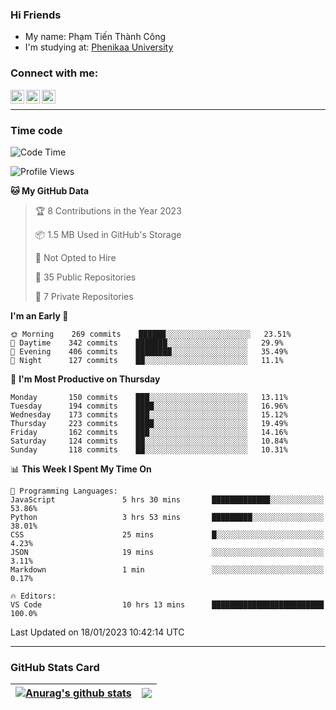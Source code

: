### Hi Friends

- My name: Phạm Tiến Thành Công
- I'm studying at: [Phenikaa University]


### Connect with me:
[<img align="left" alt="PhamTienThanhCong | Facebook" width="22px" src="https://upload.wikimedia.org/wikipedia/commons/thumb/1/16/Facebook-icon-1.png/640px-Facebook-icon-1.png" />][facebook]
[<img align="left" alt="PhamTienThanhCong | Zalo" width="22px" src="https://www.anphatpc.com.vn/template/anphat_2020v2/images/icon-zalo.jpg" />][zalo]
[<img align="left" alt="PhamTienThanhCong | LinkedIn" width="22px" src="https://cdn3.iconfinder.com/data/icons/inficons/512/linkedin.png" />][linkedin]

<br />

---

### Time code

<!--START_SECTION:waka-->
![Code Time](http://img.shields.io/badge/Code%20Time-844%20hrs%2059%20mins-blue)

![Profile Views](http://img.shields.io/badge/Profile%20Views-2-blue)

**🐱 My GitHub Data** 

> 🏆 8 Contributions in the Year 2023
 > 
> 📦 1.5 MB Used in GitHub's Storage 
 > 
> 🚫 Not Opted to Hire
 > 
> 📜 35 Public Repositories 
 > 
> 🔑 7 Private Repositories  
 > 
**I'm an Early 🐤** 

```text
🌞 Morning    269 commits    ██████░░░░░░░░░░░░░░░░░░░   23.51% 
🌆 Daytime    342 commits    ███████░░░░░░░░░░░░░░░░░░   29.9% 
🌃 Evening    406 commits    ████████░░░░░░░░░░░░░░░░░   35.49% 
🌙 Night      127 commits    ██░░░░░░░░░░░░░░░░░░░░░░░   11.1%

```
📅 **I'm Most Productive on Thursday** 

```text
Monday       150 commits    ███░░░░░░░░░░░░░░░░░░░░░░   13.11% 
Tuesday      194 commits    ████░░░░░░░░░░░░░░░░░░░░░   16.96% 
Wednesday    173 commits    ███░░░░░░░░░░░░░░░░░░░░░░   15.12% 
Thursday     223 commits    ████░░░░░░░░░░░░░░░░░░░░░   19.49% 
Friday       162 commits    ███░░░░░░░░░░░░░░░░░░░░░░   14.16% 
Saturday     124 commits    ██░░░░░░░░░░░░░░░░░░░░░░░   10.84% 
Sunday       118 commits    ██░░░░░░░░░░░░░░░░░░░░░░░   10.31%

```


📊 **This Week I Spent My Time On** 

```text
💬 Programming Languages: 
JavaScript               5 hrs 30 mins       █████████████░░░░░░░░░░░░   53.86% 
Python                   3 hrs 53 mins       █████████░░░░░░░░░░░░░░░░   38.01% 
CSS                      25 mins             █░░░░░░░░░░░░░░░░░░░░░░░░   4.23% 
JSON                     19 mins             ░░░░░░░░░░░░░░░░░░░░░░░░░   3.11% 
Markdown                 1 min               ░░░░░░░░░░░░░░░░░░░░░░░░░   0.17%

🔥 Editors: 
VS Code                  10 hrs 13 mins      █████████████████████████   100.0%

```


 Last Updated on 18/01/2023 10:42:14 UTC
<!--END_SECTION:waka-->

---

### GitHub Stats Card

| <a href="https://github.com/phamtienthanhcong"><img align="center" src="https://github-readme-stats.vercel.app/api?username=PhamTienThanhCong&show_icons=true&include_all_commits=true&theme=buefy&hide_border=true&theme=ocean_dark" alt="Anurag's github stats" /></a> | <a href="https://github.com/phamtienthanhcong"><img align="center" src="https://github-readme-stats.vercel.app/api/top-langs/?username=PhamTienThanhCong&layout=compact&theme=buefy&hide_border=true&theme=ocean_dark" /></a> |
| ------------- | ------------- |

[Phenikaa University]: https://phenikaa-uni.edu.vn/vi
[facebook]: https://www.facebook.com/phamtienthanhcong
[linkedin]: https://linkedin.com/in/phamtienthanhcong
[zalo]: https://zalo.me/0396396332
[tiktok]: https://www.tiktok.com/@phamtienthanhcong
[web]: https://github.com/PhamTienThanhCong/web_dev
[min project]: https://github.com/PhamTienThanhCong/Project-Of-Web
[c and cpp]: https://github.com/PhamTienThanhCong/Code_C_and_Cpro
[python]: https://github.com/PhamTienThanhCong/Python_beginer
